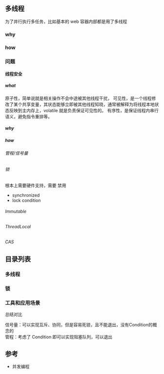 ## 多线程

为了并行执行多任务，比如基本的 web 容器内部都是用了多线程

### why

### how

### 问题

#### 线程安全

##### what

原子性，简单说就是相关操作不会中途被其他线程干扰，
可见性，是一个线程修改了某个共享变量，其状态能够立即被其他线程知晓，通常被解释为将线程本地状态反映到主内存上，volatile 就是负责保证可见性的。
有序性，是保证线程内串行语义，避免指令重排等。

##### why

##### how

###### 管程/信号量

###### 锁

根本上需要硬件支持，需要 禁用

- synchronized
- lock condition

###### Immutable

###### ThreadLocal

###### CAS

## 目录列表

### 多线程

### 锁

### 工具和应用场景

总结对比

信号量：可以实现互斥、协同，但是容易死锁，且不能退出，没有Condition的概念的  
管程：考虑了 Condition 即可以实现阻塞队列，可以退出  

## 参考

- 并发编程
